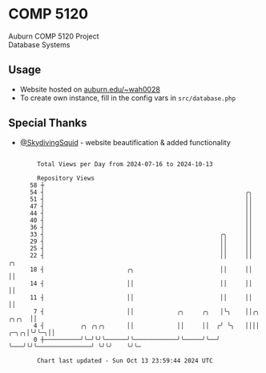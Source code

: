 # COMP 5120
Auburn COMP 5120 Project  
Database Systems

## Usage
- Website hosted on [auburn.edu/~wah0028](https://webhome.auburn.edu/~wah0028/)
- To create own instance, fill in the config vars in `src/database.php`

## Special Thanks
- [@SkydivingSquid](https://github.com/SkydivingSquid) - website beautification & added functionality

```

        Total Views per Day from 2024-07-16 to 2024-10-13

        Repository Views
      58 ┼
      54 ┤                                                        ╭╮
      51 ┤                                                        ││
      47 ┤                                                        ││
      44 ┤                                                        ││
      40 ┤                                                        ││
      36 ┤                                                        ││
      33 ┤                                                 ╭╮     ││
      29 ┤                                                 ││     ││
      25 ┤                                                 ││     ││
      22 ┤                                                 ││     ││                            ╭╮
      18 ┤                       ╭╮                        ││     ││                            ││
      14 ┤                       ││                        ││     ││                            ││
      11 ┤                       ││                        ││     ││                            ││
       7 ┤                       ││            ╭╮     ╭╮   │╰╮    ││╭╮                    ╭╮╭╮  ││
       4 ┤          ╭╮ ╭╮╭╮      ││            ││     ││  ╭╯ ╰╮   ││││               ╭─╮╭╮│╰╯╰─╮││
       0 ┼──────────╯╰─╯╰╯╰──────╯╰────────────╯╰─────╯╰──╯   ╰───╯╰╯╰───────────────╯ ╰╯╰╯    ╰╯╰─

        Chart last updated - Sun Oct 13 23:59:44 2024 UTC
        
```
